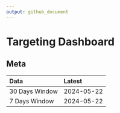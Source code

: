 ```yaml
---
output: github_document
---
```


# Targeting Dashboard



## Meta


|Data           |Latest     |
|:--------------|:----------|
|30 Days Window |2024-05-22 |
|7 Days Window  |2024-05-22 |
